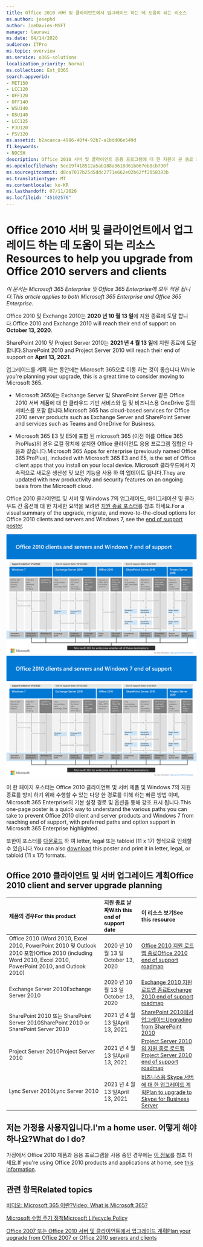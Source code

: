 ```yaml
---
title: Office 2010 서버 및 클라이언트에서 업그레이드 하는 데 도움이 되는 리소스
ms.author: josephd
author: JoeDavies-MSFT
manager: laurawi
ms.date: 04/14/2020
audience: ITPro
ms.topic: overview
ms.service: o365-solutions
localization_priority: Normal
ms.collection: Ent_O365
search.appverid:
- MET150
- LCC120
- OFF120
- OFF140
- WSU140
- OSU140
- LCC125
- PJU120
- PSV120
ms.assetid: b2acaeca-4986-40f4-92b7-a1bdd06e549d
f1.keywords:
- NOCSH
description: Office 2010 서버 및 클라이언트 응용 프로그램에 대 한 지원이 곧 종료 되며 사용자 지정 지원 계약을 사용할 수 없습니다. 이 문서를 사용 하 여 업그레이드 계획을 시작 합니다.
ms.openlocfilehash: 5ee19f418512a5ab188a3618d61b067eb8cb790f
ms.sourcegitcommit: d8ca7017b25d5ddc2771e662e02b62ff2058383b
ms.translationtype: MT
ms.contentlocale: ko-KR
ms.lasthandoff: 07/11/2020
ms.locfileid: "45102576"
---
```

# <a name="resources-to-help-you-upgrade-from-office-2010-servers-and-clients"></a><span data-ttu-id="6480e-104">Office 2010 서버 및 클라이언트에서 업그레이드 하는 데 도움이 되는 리소스</span><span class="sxs-lookup"><span data-stu-id="6480e-104">Resources to help you upgrade from Office 2010 servers and clients</span></span>

<span data-ttu-id="6480e-105">*이 문서는 Microsoft 365 Enterprise 및 Office 365 Enterprise에 모두 적용 됩니다.*</span><span class="sxs-lookup"><span data-stu-id="6480e-105">*This article applies to both Microsoft 365 Enterprise and Office 365 Enterprise.*</span></span>

<span data-ttu-id="6480e-106">Office 2010 및 Exchange 2010는 **2020 년 10 월 13 일**에 지원 종료에 도달 합니다.</span><span class="sxs-lookup"><span data-stu-id="6480e-106">Office 2010 and Exchange 2010 will reach their end of support on **October 13, 2020**.</span></span> 

<span data-ttu-id="6480e-107">SharePoint 2010 및 Project Server 2010는 **2021 년 4 월 13 일**에 지원 종료에 도달 합니다.</span><span class="sxs-lookup"><span data-stu-id="6480e-107">SharePoint 2010 and Project Server 2010 will reach their end of support on **April 13, 2021**.</span></span>

<span data-ttu-id="6480e-108">업그레이드를 계획 하는 동안에는 Microsoft 365으로 이동 하는 것이 좋습니다.</span><span class="sxs-lookup"><span data-stu-id="6480e-108">While you're planning your upgrade, this is a great time to consider moving to Microsoft 365.</span></span> 

- <span data-ttu-id="6480e-109">Microsoft 365에는 Exchange Server 및 SharePoint Server 같은 Office 2010 서버 제품에 대 한 클라우드 기반 서비스와 팀 및 비즈니스용 OneDrive 등의 서비스를 포함 합니다.</span><span class="sxs-lookup"><span data-stu-id="6480e-109">Microsoft 365 has cloud-based services for Office 2010 server products such as Exchange Server and SharePoint Server and services such as Teams and OneDrive for Business.</span></span> 

- <span data-ttu-id="6480e-110">Microsoft 365 E3 및 E5에 포함 된 microsoft 365 (이전 이름 Office 365 ProPlus)의 경우 로컬 장치에 설치한 Office 클라이언트 응용 프로그램 집합은 다음과 같습니다.</span><span class="sxs-lookup"><span data-stu-id="6480e-110">Microsoft 365 Apps for enterprise (previously named Office 365 ProPlus), included with Microsoft 365 E3 and E5, is the set of Office client apps that you install on your local device.</span></span> <span data-ttu-id="6480e-111">Microsoft 클라우드에서 지속적으로 새로운 생산성 및 보안 기능을 사용 하 여 업데이트 됩니다.</span><span class="sxs-lookup"><span data-stu-id="6480e-111">They are updated with new productivity and security features on an ongoing basis from the Microsoft cloud.</span></span>

<span data-ttu-id="6480e-112">Office 2010 클라이언트 및 서버 및 Windows 7의 업그레이드, 마이그레이션 및 클라우드 간 옵션에 대 한 자세한 요약을 보려면 [지원 종료 포스터](./downloads/Office2010Windows7EndOfSupport.pdf)를 참조 하세요.</span><span class="sxs-lookup"><span data-stu-id="6480e-112">For a visual summary of the upgrade, migrate, and move-to-the-cloud options for Office 2010 clients and servers and Windows 7, see the [end of support poster](./downloads/Office2010Windows7EndOfSupport.pdf).</span></span>

<span data-ttu-id="6480e-113">[![Office 2010 클라이언트 및 서버와 Windows 7에 대한 지원 종료 포스터 이미지](./media/upgrade-from-office-2010-servers-and-products/office2010-windows7-end-of-support.png)](./downloads/Office2010Windows7EndOfSupport.pdf)</span><span class="sxs-lookup"><span data-stu-id="6480e-113">[![Image for the end of support for Office 2010 clients and servers and Windows 7 poster](./media/upgrade-from-office-2010-servers-and-products/office2010-windows7-end-of-support.png)](./downloads/Office2010Windows7EndOfSupport.pdf)</span></span>

<span data-ttu-id="6480e-114">이 한 페이지 포스터는 Office 2010 클라이언트 및 서버 제품 및 Windows 7의 지원 종료를 방지 하기 위해 수행할 수 있는 다양 한 경로를 이해 하는 빠른 방법 이며, Microsoft 365 Enterprise의 기본 설정 경로 및 옵션을 통해 강조 표시 됩니다.</span><span class="sxs-lookup"><span data-stu-id="6480e-114">This one-page poster is a quick way to understand the various paths you can take to prevent Office 2010 client and server products and Windows 7 from reaching end of support, with preferred paths and option support in Microsoft 365 Enterprise highlighted.</span></span>

<span data-ttu-id="6480e-115">또한이 포스터를 [다운로드](https://github.com/MicrosoftDocs/microsoft-365-docs/raw/public/microsoft-365/media/migration-microsoft-365-enterprise-workload/Office2010Windows7EndOfSupport.pdf) 하 여 letter, legal 또는 tabloid (11 x 17) 형식으로 인쇄할 수 있습니다.</span><span class="sxs-lookup"><span data-stu-id="6480e-115">You can also [download](https://github.com/MicrosoftDocs/microsoft-365-docs/raw/public/microsoft-365/media/migration-microsoft-365-enterprise-workload/Office2010Windows7EndOfSupport.pdf) this poster and print it in letter, legal, or tabloid (11 x 17) formats.</span></span>
      
## <a name="office-2010-client-and-server-upgrade-planning"></a><span data-ttu-id="6480e-116">Office 2010 클라이언트 및 서버 업그레이드 계획</span><span class="sxs-lookup"><span data-stu-id="6480e-116">Office 2010 client and server upgrade planning</span></span>
  
|<span data-ttu-id="6480e-117">**제품의 경우**</span><span class="sxs-lookup"><span data-stu-id="6480e-117">**For this product**</span></span>|<span data-ttu-id="6480e-118">**지원 종료 날짜**</span><span class="sxs-lookup"><span data-stu-id="6480e-118">**With this end of support date**</span></span>|<span data-ttu-id="6480e-119">**이 리소스 보기**</span><span class="sxs-lookup"><span data-stu-id="6480e-119">**See this resource**</span></span>|
|:-----|:-----|:-----|
|<span data-ttu-id="6480e-120">Office 2010 (Word 2010, Excel 2010, PowerPoint 2010 및 Outlook 2010 포함)</span><span class="sxs-lookup"><span data-stu-id="6480e-120">Office 2010 (including Word 2010, Excel 2010, PowerPoint 2010, and Outlook 2010)</span></span>  <br/> | <span data-ttu-id="6480e-121">2020 년 10 월 13 일</span><span class="sxs-lookup"><span data-stu-id="6480e-121">October 13, 2020</span></span> |[<span data-ttu-id="6480e-122">Office 2010 지원 로드맵 종료</span><span class="sxs-lookup"><span data-stu-id="6480e-122">Office 2010 end of support roadmap</span></span>](https://docs.microsoft.com/DeployOffice/office-2010-end-support-roadmap) <br/> |
|<span data-ttu-id="6480e-123">Exchange Server 2010</span><span class="sxs-lookup"><span data-stu-id="6480e-123">Exchange Server 2010</span></span>  <br/> | <span data-ttu-id="6480e-124">2020 년 10 월 13 일</span><span class="sxs-lookup"><span data-stu-id="6480e-124">October 13, 2020</span></span>  |[<span data-ttu-id="6480e-125">Exchange 2010 지원 로드맵 종료</span><span class="sxs-lookup"><span data-stu-id="6480e-125">Exchange 2010 end of support roadmap</span></span>](exchange-2010-end-of-support.md) <br/> |
|<span data-ttu-id="6480e-126">SharePoint 2010 또는 SharePoint Server 2010</span><span class="sxs-lookup"><span data-stu-id="6480e-126">SharePoint 2010 or SharePoint Server 2010</span></span>  <br/> | <span data-ttu-id="6480e-127">2021 년 4 월 13 일</span><span class="sxs-lookup"><span data-stu-id="6480e-127">April 13, 2021</span></span> |[<span data-ttu-id="6480e-128">SharePoint 2010에서 업그레이드</span><span class="sxs-lookup"><span data-stu-id="6480e-128">Upgrading from SharePoint 2010</span></span>](upgrade-from-sharepoint-2010.md) <br/> |
|<span data-ttu-id="6480e-129">Project Server 2010</span><span class="sxs-lookup"><span data-stu-id="6480e-129">Project Server 2010</span></span> <br/> | <span data-ttu-id="6480e-130">2021 년 4 월 13 일</span><span class="sxs-lookup"><span data-stu-id="6480e-130">April 13, 2021</span></span> | [<span data-ttu-id="6480e-131">Project Server 2010의 지원 종료 로드맵</span><span class="sxs-lookup"><span data-stu-id="6480e-131">Project Server 2010 end of support roadmap</span></span>](project-server-2010-end-of-support.md) <br/> |
|<span data-ttu-id="6480e-132">Lync Server 2010</span><span class="sxs-lookup"><span data-stu-id="6480e-132">Lync Server 2010</span></span> <br/> | <span data-ttu-id="6480e-133">2021 년 4 월 13 일</span><span class="sxs-lookup"><span data-stu-id="6480e-133">April 13, 2021</span></span> | [<span data-ttu-id="6480e-134">비즈니스용 Skype 서버에 대 한 업그레이드 계획</span><span class="sxs-lookup"><span data-stu-id="6480e-134">Plan to upgrade to Skype for Business Server</span></span>](https://docs.microsoft.com/skypeforbusiness/plan-your-deployment/upgrade) <br/> |
    
## <a name="im-a-home-user-what-do-i-do"></a><span data-ttu-id="6480e-135">저는 가정용 사용자입니다.</span><span class="sxs-lookup"><span data-stu-id="6480e-135">I'm a home user.</span></span> <span data-ttu-id="6480e-136">어떻게 해야 하나요?</span><span class="sxs-lookup"><span data-stu-id="6480e-136">What do I do?</span></span>

<span data-ttu-id="6480e-137">가정에서 Office 2010 제품과 응용 프로그램을 사용 중인 경우에는 [이 정보](plan-upgrade-previous-versions-office.md#im-a-home-user-what-do-i-do)를 참조 하세요.</span><span class="sxs-lookup"><span data-stu-id="6480e-137">If you're using Office 2010 products and applications at home, see [this information](plan-upgrade-previous-versions-office.md#im-a-home-user-what-do-i-do).</span></span>

## <a name="related-topics"></a><span data-ttu-id="6480e-138">관련 항목</span><span class="sxs-lookup"><span data-stu-id="6480e-138">Related topics</span></span>

[<span data-ttu-id="6480e-139">비디오: Microsoft 365 이란?</span><span class="sxs-lookup"><span data-stu-id="6480e-139">Video: What is Microsoft 365?</span></span>](https://support.office.com/article/847caf12-2589-452c-8aca-1c009797678b.aspx)
  
[<span data-ttu-id="6480e-140">Microsoft 수명 주기 정책</span><span class="sxs-lookup"><span data-stu-id="6480e-140">Microsoft Lifecycle Policy</span></span>](https://go.microsoft.com/fwlink/?linkid=865200)

[<span data-ttu-id="6480e-141">Office 2007 또는 Office 2010 서버 및 클라이언트에서 업그레이드 계획</span><span class="sxs-lookup"><span data-stu-id="6480e-141">Plan your upgrade from Office 2007 or Office 2010 servers and clients</span></span>](plan-upgrade-previous-versions-office.md)

